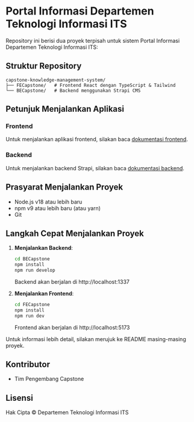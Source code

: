 # Portal Informasi Departemen Teknologi Informasi ITS

Repository ini berisi dua proyek terpisah untuk sistem Portal Informasi Departemen Teknologi Informasi ITS:

## Struktur Repository
```
capstone-knowledge-management-system/
├── FECapstone/   # Frontend React dengan TypeScript & Tailwind
└── BECapstone/   # Backend menggunakan Strapi CMS
```

## Petunjuk Menjalankan Aplikasi

### Frontend
Untuk menjalankan aplikasi frontend, silakan baca [dokumentasi frontend](./FECapstone/README.md).

### Backend
Untuk menjalankan backend Strapi, silakan baca [dokumentasi backend](./BECapstone/README.md).

## Prasyarat Menjalankan Proyek

- Node.js v18 atau lebih baru
- npm v9 atau lebih baru (atau yarn)
- Git

## Langkah Cepat Menjalankan Proyek

1. **Menjalankan Backend**:
   ```bash
   cd BECapstone
   npm install
   npm run develop
   ```
   Backend akan berjalan di http://localhost:1337

2. **Menjalankan Frontend**:
   ```bash
   cd FECapstone
   npm install
   npm run dev
   ```
   Frontend akan berjalan di http://localhost:5173

Untuk informasi lebih detail, silakan merujuk ke README masing-masing proyek.

## Kontributor
- Tim Pengembang Capstone

## Lisensi
Hak Cipta © Departemen Teknologi Informasi ITS
